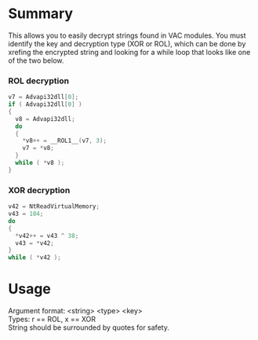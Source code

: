 # Summary
This allows you to easily decrypt strings found in VAC modules. You must identify the key and decryption type (XOR or ROL), 
which can be done by xrefing the encrypted string and looking for a while loop that looks like one of the two below.

### ROL decryption
```C
v7 = Advapi32dll[0];
if ( Advapi32dll[0] )
{
  v8 = Advapi32dll;
  do
  {
    *v8++ = __ROL1__(v7, 3);
    v7 = *v8;
  }
  while ( *v8 );
}
```

### XOR decryption
```C
v42 = NtReadVirtualMemory;
v43 = 104;
do
{
  *v42++ = v43 ^ 38;
  v43 = *v42;
}
while ( *v42 );
```

# Usage
Argument format: \<string\> \<type\> \<key\> </br>
Types: r == ROL, x == XOR </br>
String should be surrounded by quotes for safety.